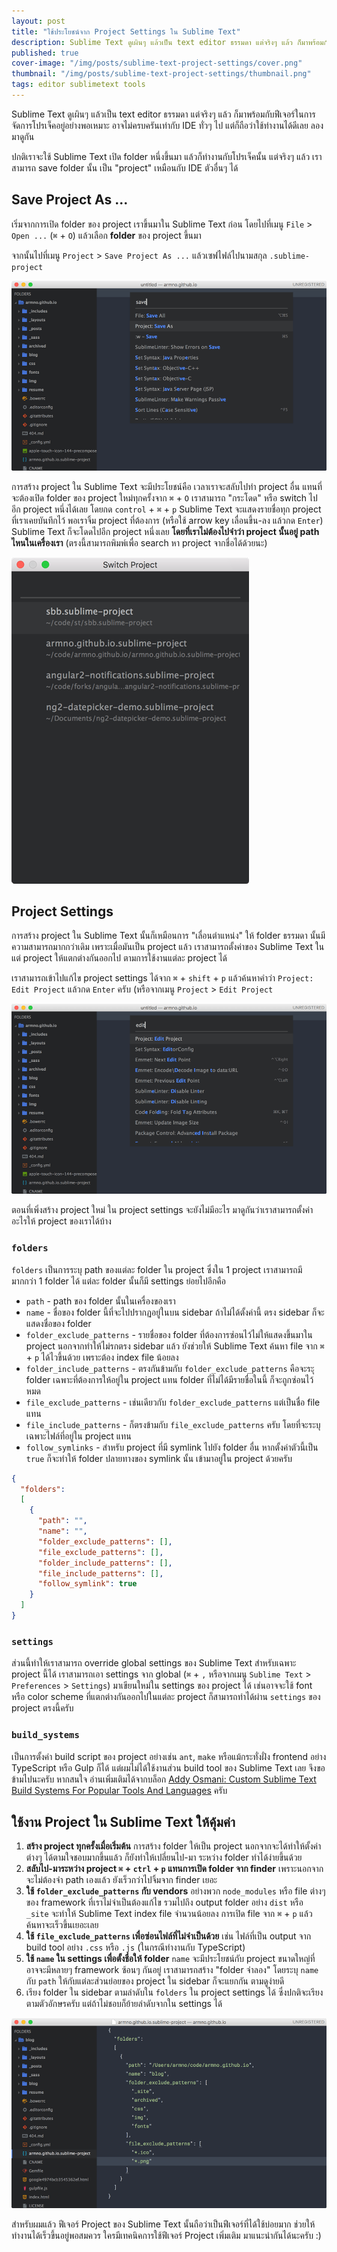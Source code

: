 ```yaml
---
layout: post
title: "ใช้ประโยชน์จาก Project Settings ใน Sublime Text"
description: Sublime Text ดูเผินๆ แล้วเป็น text editor ธรรมดา แต่จริงๆ แล้ว ก็มาพร้อมกับฟีเจอร์ในการจัดการโปรเจ็คอยู่อย่างพอเหมาะ อาจไม่ครบครันเท่ากับ IDE ทั่วๆ ไป แต่ก็ถือว่าใช้ทำงานได้ดีเลย
published: true
cover-image: "/img/posts/sublime-text-project-settings/cover.png"
thumbnail: "/img/posts/sublime-text-project-settings/thumbnail.png"
tags: editor sublimetext tools
---
```


Sublime Text ดูเผินๆ แล้วเป็น text editor ธรรมดา แต่จริงๆ แล้ว ก็มาพร้อมกับฟีเจอร์ในการจัดการโปรเจ็คอยู่อย่างพอเหมาะ
อาจไม่ครบครันเท่ากับ IDE ทั่วๆ ไป แต่ก็ถือว่าใช้ทำงานได้ดีเลย ลองมาดูกัน

ปกติเราจะใช้ Sublime Text เปิด folder หนึ่งขึ้นมา แล้วก็ทำงานกับโปรเจ็คนั้น แต่จริงๆ แล้ว เราสามารถ save folder นั้น
เป็น "project" เหมือนกับ IDE ตัวอื่นๆ ได้

## Save Project As ...

เริ่มจากการเปิด folder ของ project เราขึ้นมาใน Sublime Text ก่อน โดยไปที่เมนู `File` > `Open ...` (`⌘` + `O`) 
แล้วเลือก **folder** ของ project ขึ้นมา

จากนั้นไปที่เมนู `Project` > `Save Project As ...` แล้วเซฟไฟล์ไปนามสกุล `.sublime-project`

![save project ใน sublime text](/img/posts/sublime-text-project-settings/01-save-project-as.png)

การสร้าง project ใน Sublime Text จะมีประโยชน์คือ เวลาเราจะสลับไปทำ project อื่น
แทนที่จะต้องเปิด folder ของ project ใหม่ทุกครั้งจาก `⌘` + `O` เราสามารถ "กระโดด" หรือ switch ไปอีก project หนึ่งได้เลย
โดยกด `control` + `⌘` + `p` Sublime Text จะแสดงรายชื่อทุก project ที่เราเคยบันทึกไว้
พอเราจิ้ม project ที่ต้องการ (หรือใช้ arrow key เลื่อนขึ้น-ลง แล้วกด `Enter`)
Sublime Text ก็จะโดดไปอีก project หนึ่งเลย **โดยที่เราไม่ต้องไปจำว่า project นั้นอยู่ path ไหนในเครื่องเรา**
(ตรงนี้สามารถพิมพ์เพื่อ search หา project จากชื่อได้ด้วยนะ)

![เปิด project ใน sublime text](/img/posts/sublime-text-project-settings/02-switch-project.png)

## Project Settings

การสร้าง project ใน Sublime Text นั้นก็เหมือนการ "เลื่อนตำแหน่ง" ให้ folder ธรรมดา นั้นมีความสามารถมากกว่าเดิม
เพราะเมื่อมันเป็น project แล้ว เราสามารถตั้งค่าของ Sublime Text ในแต่ project ให้แตกต่างกันออกไป ตามการใช้งานแต่ละ project ได้

เราสามารถเข้าไปแก้ไข project settings ได้จาก `⌘` + `shift` + `p` แล้วค้นหาคำว่า `Project: Edit Project` แล้วกด `Enter` ครับ
(หรือจากเมนู `Project` > `Edit Project`

![edit project ใน sublime text](/img/posts/sublime-text-project-settings/03-edit-project.png)

ตอนที่เพิ่งสร้าง project ใหม่ ใน project settings จะยังไม่มีอะไร มาดูกันว่าเราสามารถตั้งค่าอะไรให้ project ของเราได้บ้าง

### `folders`

`folders` เป็นการระบุ path ของแต่ละ folder ใน project ซึ่งใน 1 project เราสามารถมีมากกว่า 1 folder ได้
แต่ละ folder นั้นก็มี settings ย่อยไปอีกคือ

- `path` - path ของ folder นั้นในเครื่องของเรา
- `name` - ชื่อของ folder นี้ที่จะไปปรากฏอยู่ในบน sidebar ถ้าไม่ได้ตั้งค่านี้ ตรง sidebar ก็จะแสดงชื่อของ folder
- `folder_exclude_patterns` - รายชื่อของ folder ที่ต้องการซ่อนไว้ไม่ให้แสดงขึ้นมาใน project นอกจากทำให้ไม่รกตรง sidebar แล้ว ยังช่วยให้ Sublime Text ค้นหา file จาก `⌘` + `p` ได้ไวขึ้นด้วย เพราะต้อง index file น้อยลง 
- `folder_include_patterns` - ตรงกันข้ามกับ `folder_exclude_patterns` คือจะระุ folder เฉพาะที่ต้องการให้อยู่ใน project แทน folder ที่ไม่ได้มีรายชื่อในนี้ ก็จะถูกซ่อนไว้หมด
- `file_exclude_patterns` - เช่นเดียวกับ `folder_exclude_patterns` แต่เป็นชื่อ file แทน
- `file_include_patterns` - ก็ตรงข้ามกับ `file_exclude_patterns` ครับ โดยที่จะระบุเฉพาะไฟล์ที่อยู่ใน project แทน
- `follow_symlinks` - สำหรับ project ที่มี symlink ไปยัง folder อื่น หากตั้งค่าตัวนี้เป็น `true` ก็จะทำให้ folder ปลายทางของ symlink นั้น เข้ามาอยู่ใน project ด้วยครับ

```json
{
  "folders":
  [
    {
      "path": "",
      "name": "",
      "folder_exclude_patterns": [],
      "file_exclude_patterns": [],
      "folder_include_patterns": [],
      "file_include_patterns": [],
      "follow_symlink": true
    }
  ]
}
```

### `settings`

ส่วนนี้ทำให้เราสามารถ override global settings ของ Sublime Text สำหรับเฉพาะ project นี้ได้
เราสามารถเอา settings จาก global (`⌘` + `,` หรือจากเมนู `Sublime Text` > `Preferences` > `Settings`)
มาเขียนใหม่ใน settings ของ project ได้ เช่นอาจจะใช้ font หรือ color scheme ที่แตกต่างกันออกไปในแต่ละ project
ก็สามารถทำได้ผ่าน `settings` ของ project ตรงนี้ครับ

### `build_systems`

เป็นการตั้งค่า build script ของ project อย่างเช่น `ant`, `make` หรือแม้กระทั่งฝั่ง frontend อย่าง TypeScript หรือ Gulp ก็ได้
แต่ผมไม่ได้ใช้งานส่วน build tool ของ Sublime Text เลย จึงขอข้ามไปนะครับ
หากสนใจ อ่านเพิ่มเติมได้จากบล็อก [Addy Osmani: Custom Sublime Text Build Systems For Popular Tools And Languages](https://addyosmani.com/blog/custom-sublime-text-build-systems-for-popular-tools-and-languages/) ครับ

## ใช้งาน Project ใน Sublime Text ให้คุ้มค่า

1. **สร้าง project ทุกครั้งเมื่อเริ่มต้น** การสร้าง folder ให้เป็น project นอกจากจะได้ทำให้ตั้งค่าต่างๆ ได้ตามใจชอบมากขึ้นแล้ว ก็ยังทำให้เปลี่ยนไป-มา ระหว่าง folder ทำได้ง่ายขึ้นด้วย
2. **สลับไป-มาระหว่าง project `⌘` + `ctrl` + `p` แทนการเปิด folder จาก finder** เพราะนอกจากจะไม่ต้องจำ path เองแล้ว ยังเร็วกว่าไปจิ้มจาก finder เยอะ
3. **ใช้ `folder_exclude_patterns` กับ vendors** อย่างพวก `node_modules` หรือ file ต่างๆ ของ framework ที่เราไม่จำเป็นต้องแก้ไข รวมไปถึง output folder อย่าง `dist` หรือ `_site` 
  จะทำให้ Sublime Text index file จำนวนน้อยลง การเปิด file จาก `⌘` + `p` แล้วค้นหาจะเร็วขึ้นเยอะเลย
4. **ใช้ `file_exclude_patterns` เพื่อซ่อนไฟล์ที่ไม่จำเป็นด้วย** เช่น ไฟล์ที่เป็น output จาก build tool อย่าง `.css` หรือ `.js`
  (ในกรณีทำงานกับ TypeScript)
5. **ใช้ `name` ใน settings เพื่อตั้งชื่อให้ folder** `name` จะมีประโยชน์กับ project ขนาดใหญ่ที่อาจจะมีหลายๆ framework ซ้อนๆ กันอยู่
  เราสามารถสร้าง "folder จำลอง" โดยระบุ `name` กับ `path` ให้กับแต่ละส่วนย่อยของ project ใน sidebar ก็จะแยกกัน ตามดูง่ายดี
6. เรียง folder ใน sidebar ตามลำดับใน `folders` ใน project settings ได้ ซึ่งปกติจะเรียงตามตัวอักษรครับ แต่ถ้าไม่ชอบก็ย้ายลำดับจากใน settings ได้

![ตัวอย่าง project settings](/img/posts/sublime-text-project-settings/04-settings.png)

สำหรับผมแล้ว ฟีเจอร์ Project ของ Sublime Text นั้นถือว่าเป็นฟีเจอร์ที่ได้ใช้บ่อยมาก ช่วยให้ทำงานได้เร็วขึ้นอยู่พอสมควร
ใครมีเทคนิคการใช้ฟีเจอร์ Project เพิ่มเติม มาแนะนำกันได้นะครับ :)
